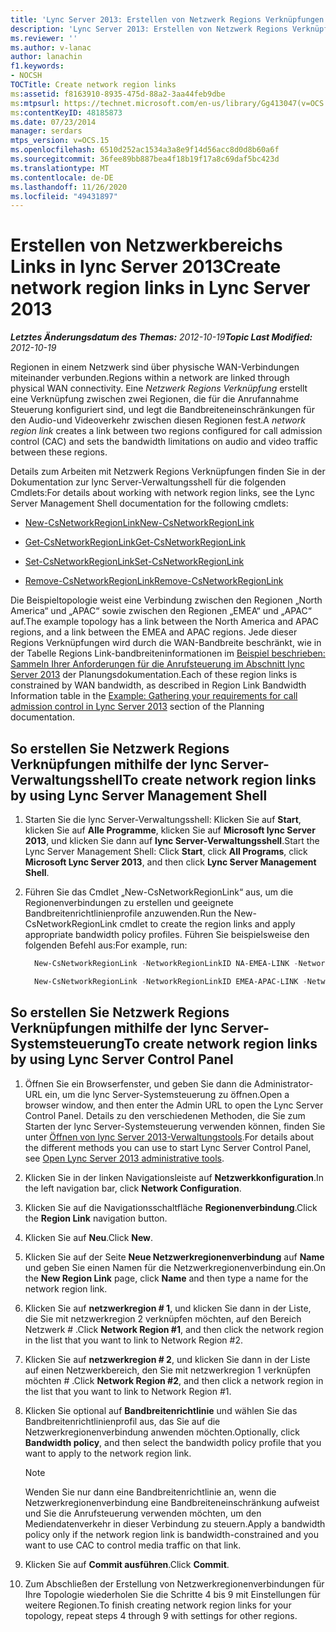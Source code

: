 ```yaml
---
title: 'Lync Server 2013: Erstellen von Netzwerk Regions Verknüpfungen'
description: 'Lync Server 2013: Erstellen von Netzwerk Regions Verknüpfungen'
ms.reviewer: ''
ms.author: v-lanac
author: lanachin
f1.keywords:
- NOCSH
TOCTitle: Create network region links
ms:assetid: f8163910-8935-475d-88a2-3aa44feb9dbe
ms:mtpsurl: https://technet.microsoft.com/en-us/library/Gg413047(v=OCS.15)
ms:contentKeyID: 48185873
ms.date: 07/23/2014
manager: serdars
mtps_version: v=OCS.15
ms.openlocfilehash: 6510d252ac1534a3a8e9f14d56acc8d0d8b60a6f
ms.sourcegitcommit: 36fee89bb887bea4f18b19f17a8c69daf5bc423d
ms.translationtype: MT
ms.contentlocale: de-DE
ms.lasthandoff: 11/26/2020
ms.locfileid: "49431897"
---
```

# <a name="create-network-region-links-in-lync-server-2013"></a><span data-ttu-id="16563-103">Erstellen von Netzwerkbereichs Links in lync Server 2013</span><span class="sxs-lookup"><span data-stu-id="16563-103">Create network region links in Lync Server 2013</span></span>

<div data-xmlns="http://www.w3.org/1999/xhtml">

<div class="topic" data-xmlns="http://www.w3.org/1999/xhtml" data-msxsl="urn:schemas-microsoft-com:xslt" data-cs="https://msdn.microsoft.com/">

<div data-asp="https://msdn2.microsoft.com/asp">



</div>

<div id="mainSection">

<div id="mainBody"><span data-ttu-id="16563-104">

<span> </span></span><span class="sxs-lookup"><span data-stu-id="16563-104">

<span> </span></span></span>

<span data-ttu-id="16563-105">_**Letztes Änderungsdatum des Themas:** 2012-10-19_</span><span class="sxs-lookup"><span data-stu-id="16563-105">_**Topic Last Modified:** 2012-10-19_</span></span>

<span data-ttu-id="16563-106">Regionen in einem Netzwerk sind über physische WAN-Verbindungen miteinander verbunden.</span><span class="sxs-lookup"><span data-stu-id="16563-106">Regions within a network are linked through physical WAN connectivity.</span></span> <span data-ttu-id="16563-107">Eine *Netzwerk Regions Verknüpfung* erstellt eine Verknüpfung zwischen zwei Regionen, die für die Anrufannahme Steuerung konfiguriert sind, und legt die Bandbreiteneinschränkungen für den Audio-und Videoverkehr zwischen diesen Regionen fest.</span><span class="sxs-lookup"><span data-stu-id="16563-107">A *network region link* creates a link between two regions configured for call admission control (CAC) and sets the bandwidth limitations on audio and video traffic between these regions.</span></span>

<span data-ttu-id="16563-108">Details zum Arbeiten mit Netzwerk Regions Verknüpfungen finden Sie in der Dokumentation zur lync Server-Verwaltungsshell für die folgenden Cmdlets:</span><span class="sxs-lookup"><span data-stu-id="16563-108">For details about working with network region links, see the Lync Server Management Shell documentation for the following cmdlets:</span></span>

  - [<span data-ttu-id="16563-109">New-CsNetworkRegionLink</span><span class="sxs-lookup"><span data-stu-id="16563-109">New-CsNetworkRegionLink</span></span>](https://docs.microsoft.com/powershell/module/skype/New-CsNetworkRegionLink)

  - [<span data-ttu-id="16563-110">Get-CsNetworkRegionLink</span><span class="sxs-lookup"><span data-stu-id="16563-110">Get-CsNetworkRegionLink</span></span>](https://docs.microsoft.com/powershell/module/skype/Get-CsNetworkRegionLink)

  - [<span data-ttu-id="16563-111">Set-CsNetworkRegionLink</span><span class="sxs-lookup"><span data-stu-id="16563-111">Set-CsNetworkRegionLink</span></span>](https://docs.microsoft.com/powershell/module/skype/Set-CsNetworkRegionLink)

  - [<span data-ttu-id="16563-112">Remove-CsNetworkRegionLink</span><span class="sxs-lookup"><span data-stu-id="16563-112">Remove-CsNetworkRegionLink</span></span>](https://docs.microsoft.com/powershell/module/skype/Remove-CsNetworkRegionLink)

<span data-ttu-id="16563-113">Die Beispieltopologie weist eine Verbindung zwischen den Regionen „North America“ und „APAC“ sowie zwischen den Regionen „EMEA“ und „APAC“ auf.</span><span class="sxs-lookup"><span data-stu-id="16563-113">The example topology has a link between the North America and APAC regions, and a link between the EMEA and APAC regions.</span></span> <span data-ttu-id="16563-114">Jede dieser Regions Verknüpfungen wird durch die WAN-Bandbreite beschränkt, wie in der Tabelle Regions Link-bandbreiteninformationen im [Beispiel beschrieben: Sammeln Ihrer Anforderungen für die Anrufsteuerung im Abschnitt lync Server 2013](lync-server-2013-example-of-gathering-your-requirements-for-call-admission-control.md) der Planungsdokumentation.</span><span class="sxs-lookup"><span data-stu-id="16563-114">Each of these region links is constrained by WAN bandwidth, as described in Region Link Bandwidth Information table in the [Example: Gathering your requirements for call admission control in Lync Server 2013](lync-server-2013-example-of-gathering-your-requirements-for-call-admission-control.md) section of the Planning documentation.</span></span>

<div>

## <a name="to-create-network-region-links-by-using-lync-server-management-shell"></a><span data-ttu-id="16563-115">So erstellen Sie Netzwerk Regions Verknüpfungen mithilfe der lync Server-Verwaltungsshell</span><span class="sxs-lookup"><span data-stu-id="16563-115">To create network region links by using Lync Server Management Shell</span></span>

1.  <span data-ttu-id="16563-116">Starten Sie die lync Server-Verwaltungsshell: Klicken Sie auf **Start**, klicken Sie auf **Alle Programme**, klicken Sie auf **Microsoft lync Server 2013**, und klicken Sie dann auf **lync Server-Verwaltungsshell**.</span><span class="sxs-lookup"><span data-stu-id="16563-116">Start the Lync Server Management Shell: Click **Start**, click **All Programs**, click **Microsoft Lync Server 2013**, and then click **Lync Server Management Shell**.</span></span>

2.  <span data-ttu-id="16563-117">Führen Sie das Cmdlet „New-CsNetworkRegionLink“ aus, um die Regionenverbindungen zu erstellen und geeignete Bandbreitenrichtlinienprofile anzuwenden.</span><span class="sxs-lookup"><span data-stu-id="16563-117">Run the New-CsNetworkRegionLink cmdlet to create the region links and apply appropriate bandwidth policy profiles.</span></span> <span data-ttu-id="16563-118">Führen Sie beispielsweise den folgenden Befehl aus:</span><span class="sxs-lookup"><span data-stu-id="16563-118">For example, run:</span></span>
    
      ```powershell
        New-CsNetworkRegionLink -NetworkRegionLinkID NA-EMEA-LINK -NetworkRegionID1 NorthAmerica -NetworkRegionID2 EMEA -BWPolicyProfileID 50Mb_Link
      ```
    
      ```powershell
        New-CsNetworkRegionLink -NetworkRegionLinkID EMEA-APAC-LINK -NetworkRegionID1 EMEA -NetworkRegionID2 APAC -BWPolicyProfileID 25Mb_Link
      ```

</div>

<div>

## <a name="to-create-network-region-links-by-using-lync-server-control-panel"></a><span data-ttu-id="16563-119">So erstellen Sie Netzwerk Regions Verknüpfungen mithilfe der lync Server-Systemsteuerung</span><span class="sxs-lookup"><span data-stu-id="16563-119">To create network region links by using Lync Server Control Panel</span></span>

1.  <span data-ttu-id="16563-120">Öffnen Sie ein Browserfenster, und geben Sie dann die Administrator-URL ein, um die lync Server-Systemsteuerung zu öffnen.</span><span class="sxs-lookup"><span data-stu-id="16563-120">Open a browser window, and then enter the Admin URL to open the Lync Server Control Panel.</span></span> <span data-ttu-id="16563-121">Details zu den verschiedenen Methoden, die Sie zum Starten der lync Server-Systemsteuerung verwenden können, finden Sie unter [Öffnen von lync Server 2013-Verwaltungstools](lync-server-2013-open-lync-server-administrative-tools.md).</span><span class="sxs-lookup"><span data-stu-id="16563-121">For details about the different methods you can use to start Lync Server Control Panel, see [Open Lync Server 2013 administrative tools](lync-server-2013-open-lync-server-administrative-tools.md).</span></span>

2.  <span data-ttu-id="16563-122">Klicken Sie in der linken Navigationsleiste auf **Netzwerkkonfiguration**.</span><span class="sxs-lookup"><span data-stu-id="16563-122">In the left navigation bar, click **Network Configuration**.</span></span>

3.  <span data-ttu-id="16563-123">Klicken Sie auf die Navigationsschaltfläche **Regionenverbindung**.</span><span class="sxs-lookup"><span data-stu-id="16563-123">Click the **Region Link** navigation button.</span></span>

4.  <span data-ttu-id="16563-124">Klicken Sie auf **Neu**.</span><span class="sxs-lookup"><span data-stu-id="16563-124">Click **New**.</span></span>

5.  <span data-ttu-id="16563-125">Klicken Sie auf der Seite **Neue Netzwerkregionenverbindung** auf **Name** und geben Sie einen Namen für die Netzwerkregionenverbindung ein.</span><span class="sxs-lookup"><span data-stu-id="16563-125">On the **New Region Link** page, click **Name** and then type a name for the network region link.</span></span>

6.  <span data-ttu-id="16563-126">Klicken Sie auf **netzwerkregion \# 1**, und klicken Sie dann in der Liste, die Sie mit netzwerkregion 2 verknüpfen möchten, auf den Bereich Netzwerk \# .</span><span class="sxs-lookup"><span data-stu-id="16563-126">Click **Network Region \#1**, and then click the network region in the list that you want to link to Network Region \#2.</span></span>

7.  <span data-ttu-id="16563-127">Klicken Sie auf **netzwerkregion \# 2**, und klicken Sie dann in der Liste auf einen Netzwerkbereich, den Sie mit netzwerkregion 1 verknüpfen möchten \# .</span><span class="sxs-lookup"><span data-stu-id="16563-127">Click **Network Region \#2**, and then click a network region in the list that you want to link to Network Region \#1.</span></span>

8.  <span data-ttu-id="16563-128">Klicken Sie optional auf **Bandbreitenrichtlinie** und wählen Sie das Bandbreitenrichtlinienprofil aus, das Sie auf die Netzwerkregionenverbindung anwenden möchten.</span><span class="sxs-lookup"><span data-stu-id="16563-128">Optionally, click **Bandwidth policy**, and then select the bandwidth policy profile that you want to apply to the network region link.</span></span>
    
    <div class=" ">
    

    > [!NOTE]  
    > <span data-ttu-id="16563-129">Wenden Sie nur dann eine Bandbreitenrichtlinie an, wenn die Netzwerkregionenverbindung eine Bandbreiteneinschränkung aufweist und Sie die Anrufsteuerung verwenden möchten, um den Mediendatenverkehr in dieser Verbindung zu steuern.</span><span class="sxs-lookup"><span data-stu-id="16563-129">Apply a bandwidth policy only if the network region link is bandwidth-constrained and you want to use CAC to control media traffic on that link.</span></span>

    
    </div>

9.  <span data-ttu-id="16563-130">Klicken Sie auf **Commit ausführen**.</span><span class="sxs-lookup"><span data-stu-id="16563-130">Click **Commit**.</span></span>

10. <span data-ttu-id="16563-131">Zum Abschließen der Erstellung von Netzwerkregionenverbindungen für Ihre Topologie wiederholen Sie die Schritte 4 bis 9 mit Einstellungen für weitere Regionen.</span><span class="sxs-lookup"><span data-stu-id="16563-131">To finish creating network region links for your topology, repeat steps 4 through 9 with settings for other regions.</span></span>

<span data-ttu-id="16563-132"></div>

</div>

<span> </span>

</div>

</div>

</span><span class="sxs-lookup"><span data-stu-id="16563-132"></div>

</div>

<span> </span>

</div>

</div>

</span></span></div>
